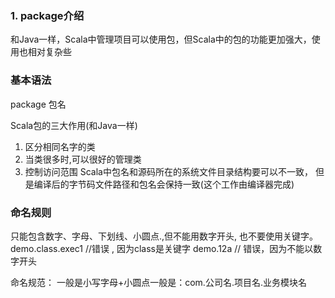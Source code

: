 ### 1. package介绍
   和Java一样，Scala中管理项目可以使用包，但Scala中的包的功能更加强大，使用也相对复杂些

### 基本语法

package 包名

Scala包的三大作用(和Java一样)

1) 区分相同名字的类
2) 当类很多时,可以很好的管理类
3) 控制访问范围
Scala中包名和源码所在的系统文件目录结构要可以不一致，
但是编译后的字节码文件路径和包名会保持一致(这个工作由编译器完成)

### 命名规则

只能包含数字、字母、下划线、小圆点.,但不能用数字开头, 也不要使用关键字。 
demo.class.exec1 //错误 , 因为class是关键字
demo.12a // 错误，因为不能以数字开头

命名规范：
一般是小写字母+小圆点一般是：com.公司名.项目名.业务模块名